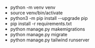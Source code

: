 - python -m venv venv
- source venv/bin/activate
- python3 -m pip install --upgrade pip
- pip install -r requirements.txt
- python manage.py makemigrations
- python manage.py migrate
- python manage.py tailwind runserver
